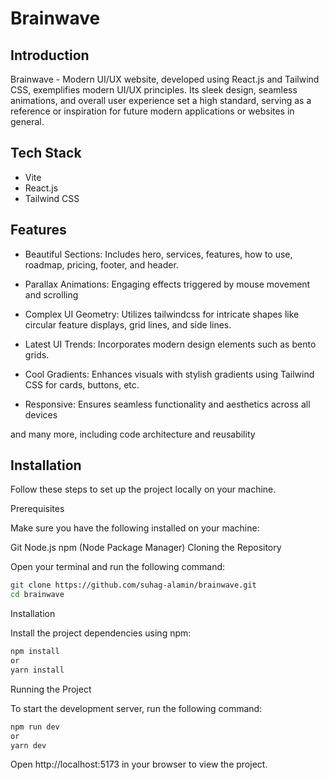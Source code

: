 # Brainwave

## Introduction

Brainwave - Modern UI/UX website, developed using React.js and Tailwind CSS, exemplifies modern UI/UX principles. Its sleek design, seamless animations, and overall user experience set a high standard, serving as a reference or inspiration for future modern applications or websites in general.

## Tech Stack

- Vite
- React.js
- Tailwind CSS

## Features

- Beautiful Sections: Includes hero, services, features, how to use, roadmap, pricing, footer, and header.

- Parallax Animations: Engaging effects triggered by mouse movement and scrolling

- Complex UI Geometry: Utilizes tailwindcss for intricate shapes like circular feature displays, grid lines, and side lines.

- Latest UI Trends: Incorporates modern design elements such as bento grids.

- Cool Gradients: Enhances visuals with stylish gradients using Tailwind CSS for cards, buttons, etc.

- Responsive: Ensures seamless functionality and aesthetics across all devices

and many more, including code architecture and reusability

## Installation

Follow these steps to set up the project locally on your machine.

Prerequisites

Make sure you have the following installed on your machine:

Git
Node.js
npm (Node Package Manager)
Cloning the Repository

Open your terminal and run the following command:

```bash
git clone https://github.com/suhag-alamin/brainwave.git
cd brainwave
```

Installation

Install the project dependencies using npm:

```bash
npm install
or
yarn install
```

Running the Project

To start the development server, run the following command:

```bash
npm run dev
or
yarn dev
```

Open http://localhost:5173 in your browser to view the project.
